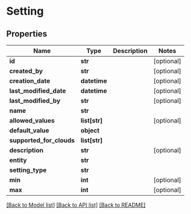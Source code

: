 # Setting

## Properties
Name | Type | Description | Notes
------------ | ------------- | ------------- | -------------
**id** | **str** |  | [optional] 
**created_by** | **str** |  | [optional] 
**creation_date** | **datetime** |  | [optional] 
**last_modified_date** | **datetime** |  | [optional] 
**last_modified_by** | **str** |  | [optional] 
**name** | **str** |  | 
**allowed_values** | **list[str]** |  | [optional] 
**default_value** | **object** |  | 
**supported_for_clouds** | **list[str]** |  | 
**description** | **str** |  | [optional] 
**entity** | **str** |  | 
**setting_type** | **str** |  | 
**min** | **int** |  | [optional] 
**max** | **int** |  | [optional] 

[[Back to Model list]](../README.md#documentation-for-models) [[Back to API list]](../README.md#documentation-for-api-endpoints) [[Back to README]](../README.md)

